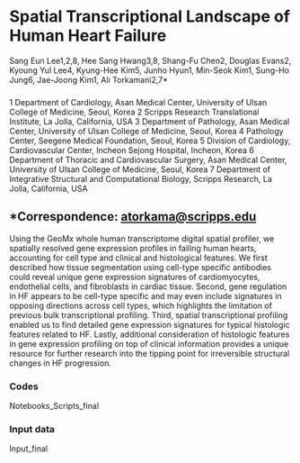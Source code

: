 # Spatial Transcriptional Landscape of Human Heart Failure

Sang Eun Lee1,2,8, Hee Sang Hwang3,8, Shang-Fu Chen2, Douglas Evans2, Kyoung Yul Lee4, Kyung-Hee Kim5, Junho Hyun1, Min-Seok Kim1, Sung-Ho Jung6, Jae-Joong Kim1, Ali Torkamani2,7* 
###
1 Department of Cardiology, Asan Medical Center, University of Ulsan College of Medicine, Seoul, Korea
2 Scripps Research Translational Institute, La Jolla, California, USA 
3 Department of Pathology, Asan Medical Center, University of Ulsan College of Medicine, Seoul, Korea
4 Pathology Center, Seegene Medical Foundation, Seoul, Korea
5 Division of Cardiology, Cardiovascular Center, Incheon Sejong Hospital, Incheon, Korea
6 Department of Thoracic and Cardiovascular Surgery, Asan Medical Center, University of Ulsan College of Medicine, Seoul, Korea
7 Department of Integrative Structural and Computational Biology, Scripps Research, La Jolla, California, USA 

## *Correspondence: atorkama@scripps.edu

Using the GeoMx whole human transcriptome digital spatial profiler, we spatially resolved gene expression profiles in failing human hearts, accounting for cell type and clinical and histological features. 
We first described how tissue segmentation using cell-type specific antibodies could reveal unique gene expression signatures of cardiomyocytes, endothelial cells, and fibroblasts in cardiac tissue. Second, gene regulation in HF appears to be cell-type specific and may even include signatures in opposing directions across cell types, which highlights the limitation of previous bulk transcriptional profiling. Third, spatial transcriptional profiling enabled us to find detailed gene expression signatures for typical histologic features related to HF. Lastly, additional consideration of histologic features in gene expression profiling on top of clinical information provides a unique resource for further research into the tipping point for irreversible structural changes in HF progression. 

### Codes
Notebooks_Scripts_final

### Input data
Input_final

